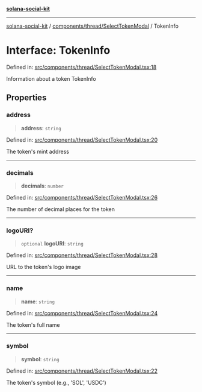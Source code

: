 [**solana-social-kit**](../../../../README.md)

***

[solana-social-kit](../../../../README.md) / [components/thread/SelectTokenModal](../README.md) / TokenInfo

# Interface: TokenInfo

Defined in: [src/components/thread/SelectTokenModal.tsx:18](https://github.com/SendArcade/solana-social-starter/blob/03568260ca96ed63f77049843c721de1cb011893/src/components/thread/SelectTokenModal.tsx#L18)

Information about a token
 TokenInfo

## Properties

### address

> **address**: `string`

Defined in: [src/components/thread/SelectTokenModal.tsx:20](https://github.com/SendArcade/solana-social-starter/blob/03568260ca96ed63f77049843c721de1cb011893/src/components/thread/SelectTokenModal.tsx#L20)

The token's mint address

***

### decimals

> **decimals**: `number`

Defined in: [src/components/thread/SelectTokenModal.tsx:26](https://github.com/SendArcade/solana-social-starter/blob/03568260ca96ed63f77049843c721de1cb011893/src/components/thread/SelectTokenModal.tsx#L26)

The number of decimal places for the token

***

### logoURI?

> `optional` **logoURI**: `string`

Defined in: [src/components/thread/SelectTokenModal.tsx:28](https://github.com/SendArcade/solana-social-starter/blob/03568260ca96ed63f77049843c721de1cb011893/src/components/thread/SelectTokenModal.tsx#L28)

URL to the token's logo image

***

### name

> **name**: `string`

Defined in: [src/components/thread/SelectTokenModal.tsx:24](https://github.com/SendArcade/solana-social-starter/blob/03568260ca96ed63f77049843c721de1cb011893/src/components/thread/SelectTokenModal.tsx#L24)

The token's full name

***

### symbol

> **symbol**: `string`

Defined in: [src/components/thread/SelectTokenModal.tsx:22](https://github.com/SendArcade/solana-social-starter/blob/03568260ca96ed63f77049843c721de1cb011893/src/components/thread/SelectTokenModal.tsx#L22)

The token's symbol (e.g., 'SOL', 'USDC')
